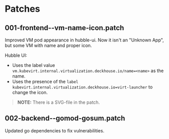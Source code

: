 # Patches

## 001-frontend--vm-name-icon.patch

Improved VM pod appearance in hubble-ui. Now it isn't an "Unknown App", but some VM with name and proper icon.

Hubble UI:

- Uses the label value `vm.kubevirt.internal.virtualization.deckhouse.io/name=<name>` as the name.
- Uses the presence of the `label kubevirt.internal.virtualization.deckhouse.io=virt-launcher` to change the icon.

> **NOTE:**  There is a SVG-file in the patch.

## 002-backend--gomod-gosum.patch

Updated go dependencies to fix vulnerabilities.
